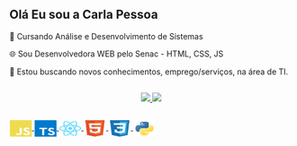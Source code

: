  

 ## Olá Eu sou a Carla Pessoa 

  

 🌱 Cursando Análise e Desenvolvimento de Sistemas <br> 

 🌐 Sou Desenvolvedora WEB pelo Senac - HTML, CSS, JS <br> 

 🔎 Estou buscando novos conhecimentos, emprego/serviços, na área de TI. 


 ## 


 <div align="center"> 
   <a href="https://github.com/carlamaster"> 
   <img height="180em" src="https://github-readme-stats.vercel.app/api?username=carlamaster&show_icons=true&theme=dracula&include_all_commits=true&count_private=true"/> 
   <img height="180em" src="https://github-readme-stats.vercel.app/api/top-langs/?username=carlamaster&layout=compact&langs_count=7&theme=dracula"/> 
     </div> 

   ##  

 <div style="display: inline_block">
   <img align="center" alt="Js" height="30" width="40" src="https://raw.githubusercontent.com/devicons/devicon/master/icons/javascript/javascript-plain.svg"> 
   <img align="center" alt="Ts" height="30" width="40" src="https://raw.githubusercontent.com/devicons/devicon/master/icons/typescript/typescript-plain.svg"> 
   <img align="center" alt="React" height="30" width="40" src="https://raw.githubusercontent.com/devicons/devicon/master/icons/react/react-original.svg"> 
   <img align="center" alt="HTML" height="30" width="40" src="https://raw.githubusercontent.com/devicons/devicon/master/icons/html5/html5-original.svg"> 
   <img align="center" alt="CSS" height="30" width="40" src="https://raw.githubusercontent.com/devicons/devicon/master/icons/css3/css3-original.svg"> 
   <img align="center" alt="Python" height="30" width="40" src="https://raw.githubusercontent.com/devicons/devicon/master/icons/python/python-original.svg"> 
</div>
  
   ##
